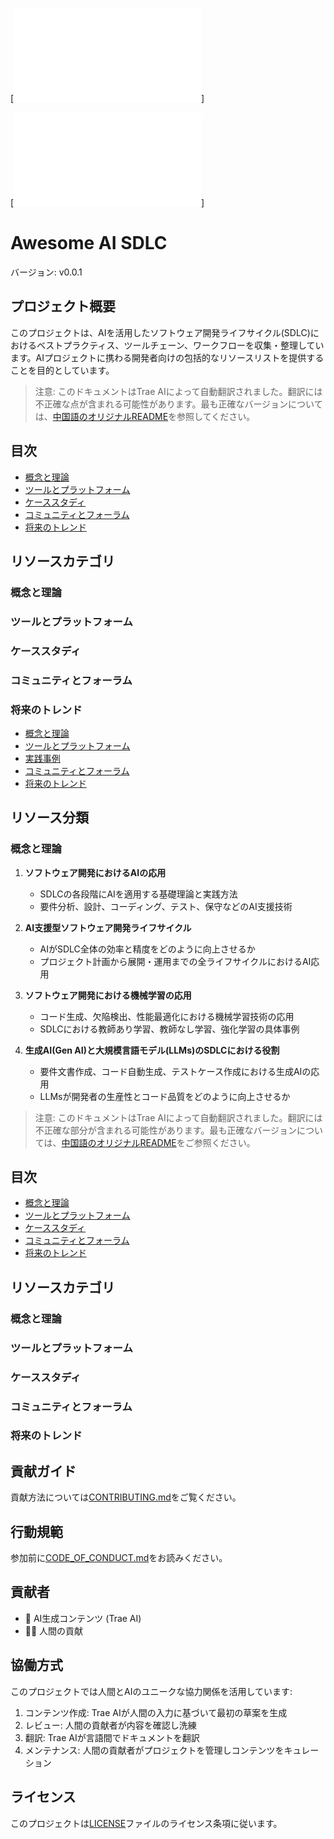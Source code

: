 [![徽章信息](./docs/shared/badges.md)]

[![语言选择](./docs/shared/links.md)]


# Awesome AI SDLC
バージョン: v0.0.1

## プロジェクト概要

このプロジェクトは、AIを活用したソフトウェア開発ライフサイクル(SDLC)におけるベストプラクティス、ツールチェーン、ワークフローを収集・整理しています。AIプロジェクトに携わる開発者向けの包括的なリソースリストを提供することを目的としています。

> 注意: このドキュメントはTrae AIによって自動翻訳されました。翻訳には不正確な点が含まれる可能性があります。最も正確なバージョンについては、[中国語のオリジナルREADME](../../README.md)を参照してください。

## 目次

- [概念と理論](#概念と理論)
- [ツールとプラットフォーム](#ツールとプラットフォーム)
- [ケーススタディ](#ケーススタディ)
- [コミュニティとフォーラム](#コミュニティとフォーラム)
- [将来のトレンド](#将来のトレンド)

## リソースカテゴリ

### 概念と理論

### ツールとプラットフォーム

### ケーススタディ

### コミュニティとフォーラム

### 将来のトレンド

- [概念と理論](#概念と理論)
- [ツールとプラットフォーム](#ツールとプラットフォーム)
- [実践事例](#実践事例)
- [コミュニティとフォーラム](#コミュニティとフォーラム)
- [将来のトレンド](#将来のトレンド)

## リソース分類

### 概念と理論

1. **ソフトウェア開発におけるAIの応用**
   - SDLCの各段階にAIを適用する基礎理論と実践方法
   - 要件分析、設計、コーディング、テスト、保守などのAI支援技術

2. **AI支援型ソフトウェア開発ライフサイクル**
   - AIがSDLC全体の効率と精度をどのように向上させるか
   - プロジェクト計画から展開・運用までの全ライフサイクルにおけるAI応用

3. **ソフトウェア開発における機械学習の応用**
   - コード生成、欠陥検出、性能最適化における機械学習技術の応用
   - SDLCにおける教師あり学習、教師なし学習、強化学習の具体事例

4. **生成AI(Gen AI)と大規模言語モデル(LLMs)のSDLCにおける役割**
   - 要件文書作成、コード自動生成、テストケース作成における生成AIの応用
   - LLMsが開発者の生産性とコード品質をどのように向上させるか

> 注意: このドキュメントはTrae AIによって自動翻訳されました。翻訳には不正確な部分が含まれる可能性があります。最も正確なバージョンについては、[中国語のオリジナルREADME](../../README.md)をご参照ください。

## 目次

- [概念と理論](#概念と理論)
- [ツールとプラットフォーム](#ツールとプラットフォーム)
- [ケーススタディ](#ケーススタディ)
- [コミュニティとフォーラム](#コミュニティとフォーラム)
- [将来のトレンド](#将来のトレンド)

## リソースカテゴリ

### 概念と理論

### ツールとプラットフォーム

### ケーススタディ

### コミュニティとフォーラム

### 将来のトレンド

## 貢献ガイド

貢献方法については[CONTRIBUTING.md](CONTRIBUTING.md)をご覧ください。

## 行動規範

参加前に[CODE_OF_CONDUCT.md](CODE_OF_CONDUCT.md)をお読みください。

## 貢献者

- 🤖 AI生成コンテンツ (Trae AI)
- 🧑‍💻 人間の貢献

## 協働方式

このプロジェクトでは人間とAIのユニークな協力関係を活用しています:
1. コンテンツ作成: Trae AIが人間の入力に基づいて最初の草案を生成
2. レビュー: 人間の貢献者が内容を確認し洗練
3. 翻訳: Trae AIが言語間でドキュメントを翻訳
4. メンテナンス: 人間の貢献者がプロジェクトを管理しコンテンツをキュレーション

## ライセンス

このプロジェクトは[LICENSE](LICENSE)ファイルのライセンス条項に従います。